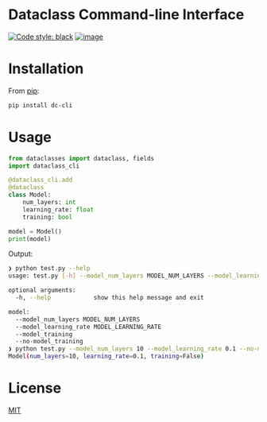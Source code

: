 # Dataclass Command-line Interface

[![Code style: black](https://img.shields.io/badge/code%20style-black-000000.svg)](https://github.com/psf/black)
[![image](https://codecov.io/gh/malte-soe/dataclass-cli/branch/master/graph/badge.svg)](https://codecov.io/gh/malte-soe/dataclass-cli)

# Installation
From [pip](https://pypi.org/project/dc-cli/):
```bash
pip install dc-cli
```

# Usage
```python
from dataclasses import dataclass, fields
import dataclass_cli

@dataclass_cli.add
@dataclass
class Model:
    num_layers: int
    learning_rate: float
    training: bool

model = Model()
print(model)
```
Output:
```bash
❯ python test.py --help
usage: test.py [-h] --model_num_layers MODEL_NUM_LAYERS --model_learning_rate MODEL_LEARNING_RATE (--model_training | --no-model_training)

optional arguments:
  -h, --help            show this help message and exit

model:
  --model_num_layers MODEL_NUM_LAYERS
  --model_learning_rate MODEL_LEARNING_RATE
  --model_training
  --no-model_training
❯ python test.py --model_num_layers 10 --model_learning_rate 0.1 --no-model_training
Model(num_layers=10, learning_rate=0.1, training=False)
```

# License
[MIT](LICENSE)
